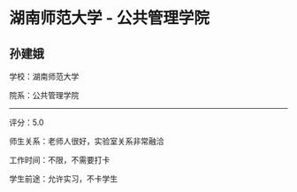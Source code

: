 # 湖南师范大学 - 公共管理学院

## 孙建娥

学校：湖南师范大学

院系：公共管理学院

* * *

评分：5.0

师生关系：老师人很好，实验室关系非常融洽

工作时间：不限，不需要打卡

学生前途：允许实习，不卡学生